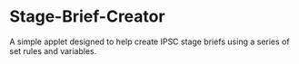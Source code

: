 # Stage-Brief-Creator
A simple applet designed to help create IPSC stage briefs using a series of set rules and variables.
